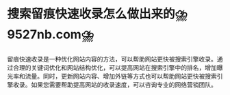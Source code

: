 # 搜索留痕快速收录怎么做出来的⛈️9527nb.com⛈️

留痕快速收录是一种优化网站内容的方法，可以帮助网站更快被搜索引擎收录。通过合理的关键词优化和网站结构优化，可以提高网站在搜索引擎中的排名，增加曝光率和流量。同时，更新网站内容、增加外链等方式也可以帮助网站更快被搜索引擎收录。如果您需要帮助提高网站的收录速度，可以咨询专业的网络营销团队。